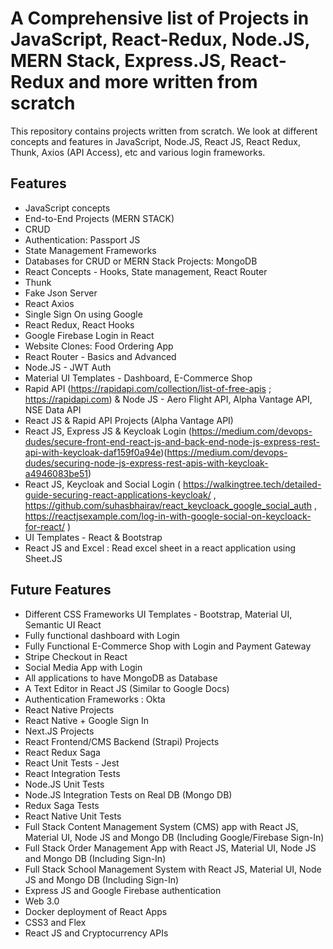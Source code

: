 # A Comprehensive list of Projects in JavaScript, React-Redux, Node.JS, MERN Stack, Express.JS, React-Redux and more written from scratch
This repository contains projects written from scratch. We look at different concepts and features in JavaScript, Node.JS, React JS, React Redux, Thunk, Axios (API Access), etc and various login frameworks.

## Features

- JavaScript concepts
- End-to-End Projects (MERN STACK)
- CRUD
- Authentication: Passport JS
- State Management Frameworks
- Databases for CRUD or MERN Stack Projects: MongoDB
- React Concepts - Hooks, State management, React Router
- Thunk
- Fake Json Server
- React Axios
- Single Sign On using Google
- React Redux, React Hooks
- Google Firebase Login in React
- Website Clones: Food Ordering App
- React Router - Basics and Advanced
- Node.JS - JWT Auth
- Material UI Templates - Dashboard, E-Commerce Shop
- Rapid API (https://rapidapi.com/collection/list-of-free-apis ; https://rapidapi.com) & Node JS - Aero Flight API, Alpha Vantage API, NSE Data API
- React JS & Rapid API Projects (Alpha Vantage API)
- React JS, Express JS & Keycloak Login  (https://medium.com/devops-dudes/secure-front-end-react-js-and-back-end-node-js-express-rest-api-with-keycloak-daf159f0a94e)(https://medium.com/devops-dudes/securing-node-js-express-rest-apis-with-keycloak-a4946083be51)
- React JS, Keycloak and Social Login ( https://walkingtree.tech/detailed-guide-securing-react-applications-keycloak/ , https://github.com/suhasbhairav/react_keycloack_google_social_auth , https://reactjsexample.com/log-in-with-google-social-on-keycloack-for-react/ )
- UI Templates - React & Bootstrap
- React JS and Excel : Read excel sheet in a react application using Sheet.JS

## Future Features
- Different CSS Frameworks UI Templates - Bootstrap, Material UI, Semantic UI React
- Fully functional dashboard with Login
- Fully Functional E-Commerce Shop with Login and Payment Gateway
- Stripe Checkout in React
- Social Media App with Login
- All applications to have MongoDB as Database
- A Text Editor in React JS (Similar to Google Docs)
- Authentication Frameworks : Okta
- React Native Projects
- React Native + Google Sign In
- Next.JS Projects
- React Frontend/CMS Backend (Strapi) Projects
- React Redux Saga
- React Unit Tests - Jest
- React Integration Tests
- Node.JS Unit Tests
- Node.JS Integration Tests on Real DB (Mongo DB)
- Redux Saga Tests
- React Native Unit Tests
- Full Stack Content Management System (CMS) app with React JS, Material UI, Node JS and Mongo DB (Including Google/Firebase Sign-In)
- Full Stack Order Management App with React JS, Material UI, Node JS and Mongo DB (Including Sign-In)
- Full Stack School Management System with React JS, Material UI, Node JS and Mongo DB (Including Sign-In)
- Express JS and Google Firebase authentication
- Web 3.0
- Docker deployment of React Apps
- CSS3 and Flex
- React JS and Cryptocurrency APIs
